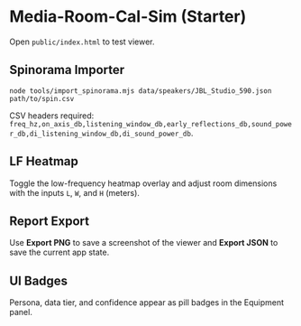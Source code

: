# Media-Room-Cal-Sim (Starter)

Open `public/index.html` to test viewer.

## Spinorama Importer

```
node tools/import_spinorama.mjs data/speakers/JBL_Studio_590.json path/to/spin.csv
```

CSV headers required: `freq_hz,on_axis_db,listening_window_db,early_reflections_db,sound_power_db,di_listening_window_db,di_sound_power_db`.

## LF Heatmap

Toggle the low-frequency heatmap overlay and adjust room dimensions with the inputs `L`, `W`, and `H` (meters).

## Report Export

Use **Export PNG** to save a screenshot of the viewer and **Export JSON** to save the current app state.

## UI Badges

Persona, data tier, and confidence appear as pill badges in the Equipment panel.
